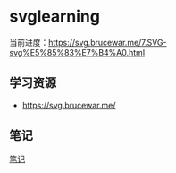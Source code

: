# svglearning
 

当前进度：<https://svg.brucewar.me/7.SVG-svg%E5%85%83%E7%B4%A0.html>

## 学习资源
  - <https://svg.brucewar.me/>

## 笔记
[笔记](笔记.md)

